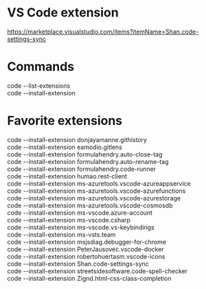 # VS Code extension
https://marketplace.visualstudio.com/items?itemName=Shan.code-settings-sync

# Commands
code --list-extensions  
code --install-extension  

# Favorite extensions
code --install-extension donjayamanne.githistory  
code --install-extension eamodio.gitlens  
code --install-extension formulahendry.auto-close-tag  
code --install-extension formulahendry.auto-rename-tag  
code --install-extension formulahendry.code-runner  
code --install-extension humao.rest-client  
code --install-extension ms-azuretools.vscode-azureappservice  
code --install-extension ms-azuretools.vscode-azurefunctions  
code --install-extension ms-azuretools.vscode-azurestorage  
code --install-extension ms-azuretools.vscode-cosmosdb  
code --install-extension ms-vscode.azure-account  
code --install-extension ms-vscode.csharp  
code --install-extension ms-vscode.vs-keybindings  
code --install-extension ms-vsts.team  
code --install-extension msjsdiag.debugger-for-chrome  
code --install-extension PeterJausovec.vscode-docker  
code --install-extension robertohuertasm.vscode-icons  
code --install-extension Shan.code-settings-sync  
code --install-extension streetsidesoftware.code-spell-checker  
code --install-extension Zignd.html-css-class-completion  
